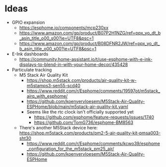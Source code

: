 # Ideas

* GPIO expansion
  * https://esphome.io/components/mcp230xx
  * https://www.amazon.com/gp/product/B07P2H1NZG/ref=ppx_yo_dt_b_asin_title_o00_s00?ie=UTF8&psc=1
  * https://www.amazon.com/gp/product/B08DFNR2JW/ref=ppx_yo_dt_b_asin_title_o00_s00?ie=UTF8&psc=1
* E-Ink dashboards
  * https://community.home-assistant.io/t/use-esphome-with-e-ink-displays-to-blend-in-with-your-home-decor/435428
* Particulate tracking
  * M5 Stack Air Quality Kit
    * https://shop.m5stack.com/products/air-quality-kit-w-m5stamps3-sen55-scd40
    * https://www.reddit.com/r/Esphome/comments/19597ot/m5stack_airq_with_esphome/
    * https://github.com/koenvervloesem/M5Stack-Air-Quality-ESPHome/blob/main/m5stack-air-quality-kit.yaml
    * Seems like the rtc clock isn't officially supported yet
      * https://github.com/esphome/feature-requests/issues/1740
      * https://github.com/TomG736/esphome-BM8563
  * There's another M5Stack device here: https://shop.m5stack.com/products/pm2-5-air-quality-kit-pmsa003-sht30
    * https://www.reddit.com/r/Esphome/comments/kcwo39/esphome_configuration_for_the_m5stack_pm25_air/
    * https://github.com/koenvervloesem/M5Stack-Air-Quality-ESPHome

